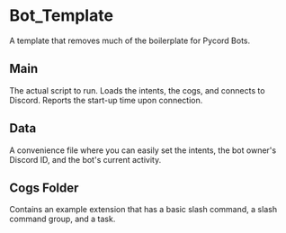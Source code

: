 # Bot_Template
A template that removes much of the boilerplate for Pycord Bots.

## Main
The actual script to run. Loads the intents, the cogs, and connects to Discord. Reports the start-up time upon connection.

## Data
A convenience file where you can easily set the intents, the bot owner's Discord ID, and the bot's current activity.

## Cogs Folder
Contains an example extension that has a basic slash command, a slash command group, and a task.
